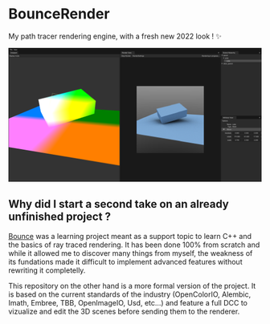 # BounceRender

My path tracer rendering engine, with a fresh new 2022 look ! ✨

![](demos/UI_screenshot.png)

## Why did I start a second take on an already unfinished project ?

[Bounce](https://github.com/ThomasVallentin/Bounce) was a learning project meant as a support topic to learn C++ and the basics of ray traced rendering. It has been done 100% from scratch and while it allowed me to discover many things from myself, the weakness of its fundations made it difficult to implement advanced features without rewriting it completelly.

This repository on the other hand is a more formal version of the project. It is based on the current standards of the industry (OpenColorIO, Alembic, Imath, Embree, TBB, OpenImageIO, Usd, etc...) and feature a full DCC to vizualize and edit the 3D scenes before sending them to the renderer.
